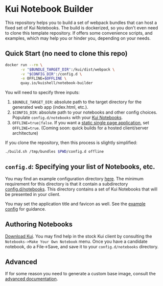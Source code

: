 # Kui Notebook Builder

This repository helps you to build a set of webpack bundles that can
host a fixed set of Kui Notebooks. The build is dockerized, so you
don't even need to clone this template repository. If offers some
convenience scripts, and examples, which may help you or hinder you,
depending on your needs.

## Quick Start (no need to clone this repo)

```sh
docker run --rm \
       -v "$BUNDLE_TARGET_DIR":/kui/dist/webpack \
       -v "$CONFIG_DIR":/config.d \
       -e OFFLINE=$OFFLINE \
       quay.io/kuishell/notebook-builder
```

You will need to specify three inputs:

1. `$BUNDLE_TARGET_DIR`: absolute path to the target directory for the
   generated web app (index.html, etc.).
2. `$CONFIG_DIR`: absolute path to your notebooks and other config
   choices. Populate `config.d/notebooks` with your [Kui
   Notebooks](#authoring-notebooks).
3. `OFFLINE=true|false`. If you want a [static single page
   application](https://en.wikipedia.org/wiki/Single-page_application),
   set `OFFLINE=true`. (Coming soon: quick builds for a hosted
   client/server architecture) 

If you clone the repository, then this process is slightly simplified:

```sh
./build.sh /tmp/bundles $PWD/config.d offline
```

## `config.d`: Specifying your list of Notebooks, etc.

You may find an example configuration directory [here](config.d). The
minimum requirement for this directory is that it contain a
subdirectory [config.d/notebooks](config.d/notebooks). This directory
contains a set of Kui Notebooks that will be presented in your client.

You may set the application title and favicon as well. See the
[example config](config.d) for guidance.

## Authoring Notebooks

[Download Kui](https://github.com/kubernetes-sigs/kui/releases). You
may find help in the stock Kui client by consulting the
`Notebooks->Make Your Own Notebook` menu. Once you have a candidate
notebook, do a File->Save, and save it to your `config.d/notebooks`
directory.

## Advanced

If for some reason you need to generate a custom base image, consult
the [advanced documentation](advanced/README.md).

